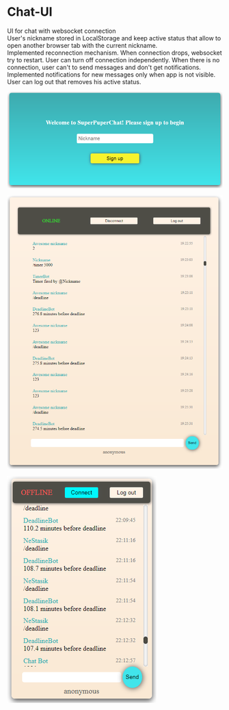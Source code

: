 # Chat-UI
UI for chat with websocket connection   
User's nickname stored in LocalStorage and keep active status that allow to open another browser tab with the current nickname.  
Implemented reconnection mechanism. When connection drops, websocket try to restart. User can turn off connection independently. When there is no connection, user can't to send messages and don't get notifications.  
Implemented notifications for new messages only when app is not visible.  
User can log out that removes his active status.  

![main](/presentation/chat1.png)  


![main](/presentation/chat2.png)  


![main](/presentation/chat3.png)   

